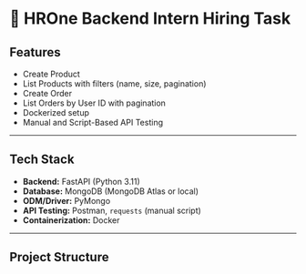 # 🛒 HROne Backend Intern Hiring Task

## Features

-  Create Product
-  List Products with filters (name, size, pagination)
-  Create Order
-  List Orders by User ID with pagination
-  Dockerized setup
-  Manual and Script-Based API Testing

---

## Tech Stack

- **Backend:** FastAPI (Python 3.11)
- **Database:** MongoDB (MongoDB Atlas or local)
- **ODM/Driver:** PyMongo
- **API Testing:** Postman, `requests` (manual script)
- **Containerization:** Docker

---

## Project Structure

